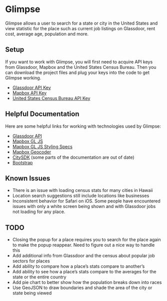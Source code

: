 # Glimpse
Glimpse allows a user to search for a state or city in the United States and view statistic for the place such as current job listings on Glassdoor, rent cost, average age, population and more.

## Setup
If you want to work with Glimpse, you will first need to acquire API keys from Glassdoor, Mapbox and the United States Census Bureau. Then you can download the project files and plug your keys into the code to get Glimpse working.
* [Glassdoor API Key](https://www.glassdoor.com/developer/register_input.htm)
* [Mapbox API Key](https://www.mapbox.com/help/define-access-token/)
* [United States Census Bureau API Key](http://api.census.gov/data/key_signup.html)

## Helpful Documentation
Here are some helpful links for working with technologies used by Glimpse:
* [Glassdoor API](https://www.glassdoor.com/developer/index.htm)
* [Mapbox GL JS](https://www.mapbox.com/mapbox-gl-js/api/)
* [Mapbox GL JS Styling Specs](https://www.mapbox.com/mapbox-gl-js/style-spec/)
* [Mapbox Geocoder](https://github.com/mapbox/mapbox-gl-geocoder/blob/master/API.md)
* [CitySDK](https://uscensusbureau.github.io/citysdk/developers/gettingstarted/) (some parts of the documentation are out of date)
* [Bootstrap](http://getbootstrap.com)

## Known Issues
* There is an issue with loading census stats for many cities in Hawaii
* Location search suggestions still include locations like businesses
* Inconsistent behavior for Safari on iOS. Some people have encountered issues with only a white screen being shown and with Glassdoor jobs not loading for any place.

## TODO
* Closing the popup for a place requires you to search for the place again to make the popup reappear. Need to figure out a nice way to handle this
* Add additional info from Glassdoor and the census about popular job sectors for places
* Add ability to compare how a place’s stats compare to another’s
* Add ability to see how a place’s stats compare to the averages for the state or the entire country
* Add pie chart to better show how the population breaks down into races
* Use GeoJSON to draw boundaries and shade the area of the city or state being viewed

